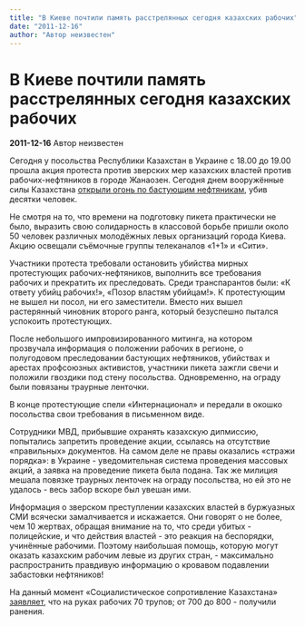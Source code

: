 ```yaml
---
title: "В Киеве почтили память расстрелянных сегодня казахских рабочих"
date: "2011-12-16"
author: "Автор неизвестен"
---
```


# В Киеве почтили память расстрелянных сегодня казахских рабочих

**2011-12-16** Автор неизвестен

Сегодня у посольства Республики Казахстан в Украине с 18.00 до 19.00 прошла акция протеста против зверских мер казахских властей против рабочих-нефтяников в городе Жанаозен. Сегодня днем вооружённые силы Казахстана [открыли огонь по бастующим нефтяникам](/4624.html), убив десятки человек.

Не смотря на то, что времени на подготовку пикета практически не было, выразить свою солидарность в классовой борьбе пришли около 50 человек различных молодёжных левых организаций города Киева. Акцию освещали съёмочные группы телеканалов «1+1» и «Сити».

Участники протеста требовали остановить убийства мирных протестующих рабочих-нефтяников, выполнить все требования рабочих и прекратить их преследовать. Среди транспарантов были: «К ответу убийц рабочих!», «Позор властям убийцам!». К протестующим не вышел ни посол, ни его заместители. Вместо них вышел растерянный чиновник второго ранга, который безуспешно пытался успокоить протестующих.

После небольшого импровизированного митинга, на котором прозвучала информация о положении рабочих в регионе, о полугодовом преследовании бастующих нефтяников, убийствах и арестах профсоюзных активистов, участники пикета зажгли свечи и положили гвоздики под стену посольства. Одновременно, на ограду были повязаны траурные ленточки.

В конце протестующие спели «Интернационал» и передали в окошко посольства свои требования в письменном виде.

Сотрудники МВД, прибывшие охранять казахскую дипмиссию, попытались запретить проведение акции, ссылаясь на отсутствие «правильных» документов. На самом деле не правы оказались «стражи порядка»: в Украине - уведомительная система проведения массовых акций, а заявка на проведение пикета была подана. Так же милиция мешала повязке траурных ленточек на ограду посольства, но ей это не удалось - весь забор вскоре был увешан ими.

Информация о зверском преступлении казахских властей в буржуазных СМИ всячески замалчивается и искажается. Они говорят о не более, чем 10 жертвах, обращая внимание на то, что среди убитых - полицейские, и что действия властей - это реакция на беспорядки, учинённые рабочими. Поэтому наибольшая помощь, которую могут оказать казахским рабочим левые из других стран, - максимально распространить правдивую информацию о кровавом подавлении забастовки нефтяников!

На данный момент «Социалистическое сопротивление Казахстана» [заявляет](http://www.socialismkz.info/news/2011-12-16-1915), что на руках рабочих 70 трупов; от 700 до 800 - получили ранения.